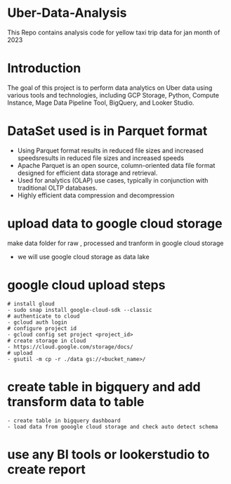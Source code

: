 # Uber-Data-Analysis
This Repo contains analysis code for yellow taxi trip data for jan month of 2023 
# Introduction
The goal of this project is to perform data analytics on Uber data using various tools and technologies, including GCP Storage, Python, Compute Instance, Mage Data Pipeline Tool, BigQuery, and Looker Studio.
# DataSet used is in Parquet format
- Using Parquet format results in reduced file sizes and increased speedsresults in reduced file sizes and increased speeds
- Apache Parquet is an open source, column-oriented data file format designed for efficient data storage and retrieval. 
- Used for analytics (OLAP) use cases, typically in conjunction with traditional OLTP databases.
- Highly efficient data compression and decompression

# upload data to google cloud storage 
make data folder for raw , processed and tranform in google cloud storage
- we will use google cloud storage as data lake 
# google cloud upload steps
    # install gloud
    - sudo snap install google-cloud-sdk --classic 
    # authenticate to cloud
    - gcloud auth login
    # configure project id 
    - gcloud config set project <project_id>
    # create storage in cloud
    - https://cloud.google.com/storage/docs/
    # upload
    - gsutil -m cp -r ./data gs://<bucket_name>/
# create table in bigquery and add transform data to table
    - create table in bigquery dashboard
    - load data from gooogle cloud storage and check auto detect schema
# use any BI tools or lookerstudio to create report


